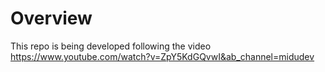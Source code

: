 # Overview
This repo is being developed following the video https://www.youtube.com/watch?v=ZpY5KdGQvwI&ab_channel=midudev